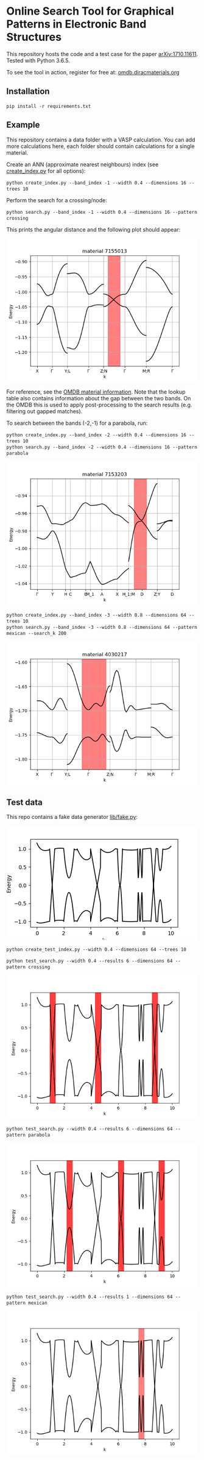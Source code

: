 # Online Search Tool for Graphical Patterns in Electronic Band Structures

This repository hosts the code and a test case for the paper [arXiv:1710.11611](https://arxiv.org/abs/1710.11611). Tested with Python 3.6.5.

To see the tool in action, register for free at: [omdb.diracmaterials.org](https://omdb.diracmaterials.org)

## Installation
```
pip install -r requirements.txt
```

## Example
This repository contains a data folder with a VASP calculation. You can add more calculations here, each folder should contain calculations for a single material.

Create an ANN (approximate nearest neighbours) index (see [create_index.py](create_index.py) for all options):
```
python create_index.py --band_index -1 --width 0.4 --dimensions 16 --trees 10
```

Perform the search for a crossing/node:
```
python search.py --band_index -1 --width 0.4 --dimensions 16 --pattern crossing
```

This prints the angular distance and the following plot should appear:

![Search Result Dirac crossing](misc/crossing_search_result.png)

For reference, see the [OMDB material information](https://omdb.diracmaterials.org/material/cod/7155013). Note that the lookup table also contains information about the gap between the two bands. On the OMDB this is used to apply post-processing to the search results (e.g. filtering out gapped matches).

To search between the bands (-2,-1) for a parabola, run:
```
python create_index.py --band_index -2 --width 0.4 --dimensions 16 --trees 10
python search.py --band_index -2 --width 0.4 --dimensions 16 --pattern parabola
```
![Search Result Parabola crossing](misc/parabola_search_result.png)
```
python create_index.py --band_index -3 --width 0.8 --dimensions 64 --trees 10
python search.py --band_index -3 --width 0.8 --dimensions 64 --pattern mexican --search_k 200
```
![Search Result Mexican hat](misc/mexican_search_result.png)

## Test data
This repo contains a fake data generator [lib/fake.py](lib/fake.py):

![Fake data](misc/fake_data.png)

```
python create_test_index.py --width 0.4 --dimensions 64 --trees 10
```
```
python test_search.py --width 0.4 --results 6 --dimensions 64 --pattern crossing
```
![Test crossings](misc/test_results_crossing.png)
```
python test_search.py --width 0.4 --results 6 --dimensions 64 --pattern parabola
```
![Test parabola](misc/test_results_parabola.png)
```
python test_search.py --width 0.4 --results 1 --dimensions 64 --pattern mexican
```
![Test mexican](misc/test_results_mexican.png)
